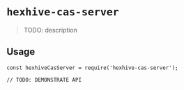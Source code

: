 # `hexhive-cas-server`

> TODO: description

## Usage

```
const hexhiveCasServer = require('hexhive-cas-server');

// TODO: DEMONSTRATE API
```
